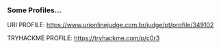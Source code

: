 ### Some Profiles...

URI PROFILE: https://www.urionlinejudge.com.br/judge/pt/profile/349102

TRYHACKME PROFILE: https://tryhackme.com/p/c0r3
